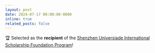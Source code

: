 ```yaml
---
layout: post
date: 2024-07-17 00:00:00-0000
inline: true
related_posts: false
---
```


🏆 Selected as the **recipient** of the [Shenzhen Universiade International Scholarship Foundation Program](https://mp.weixin.qq.com/s?__biz=Mzg4Mjc3NTY4Mw==&mid=2247499964&idx=1&sn=2abeac67a62146c66e7dfb225afb36b5&chksm=ce01a797f94321b328e687c27418de0674f7ef17087e40ec83761ac07190944eb04acc478e53&mpshare=1&scene=24&srcid=0808uANtUOIeAUaEU4xpqpwM&sharer_shareinfo=1096a555ed8e4c6800b4248bbecc198f&sharer_shareinfo_first=6a1d5c74ba14e27996882557dc3aee0e#rd)!